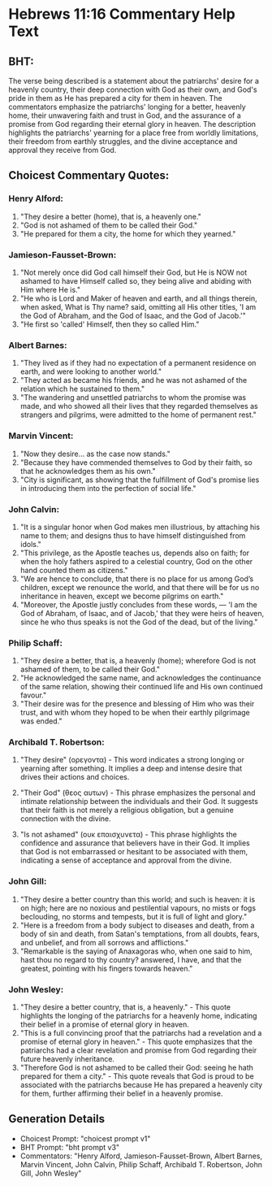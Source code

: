 # Hebrews 11:16 Commentary Help Text

## BHT:
The verse being described is a statement about the patriarchs' desire for a heavenly country, their deep connection with God as their own, and God's pride in them as He has prepared a city for them in heaven. The commentators emphasize the patriarchs' longing for a better, heavenly home, their unwavering faith and trust in God, and the assurance of a promise from God regarding their eternal glory in heaven. The description highlights the patriarchs' yearning for a place free from worldly limitations, their freedom from earthly struggles, and the divine acceptance and approval they receive from God.

## Choicest Commentary Quotes:
### Henry Alford:
1. "They desire a better (home), that is, a heavenly one." 
2. "God is not ashamed of them to be called their God." 
3. "He prepared for them a city, the home for which they yearned."

### Jamieson-Fausset-Brown:
1. "Not merely once did God call himself their God, but He is NOW not ashamed to have Himself called so, they being alive and abiding with Him where He is."
2. "He who is Lord and Maker of heaven and earth, and all things therein, when asked, What is Thy name? said, omitting all His other titles, 'I am the God of Abraham, and the God of Isaac, and the God of Jacob.'"
3. "He first so 'called' Himself, then they so called Him."

### Albert Barnes:
1. "They lived as if they had no expectation of a permanent residence on earth, and were looking to another world."
2. "They acted as became his friends, and he was not ashamed of the relation which he sustained to them."
3. "The wandering and unsettled patriarchs to whom the promise was made, and who showed all their lives that they regarded themselves as strangers and pilgrims, were admitted to the home of permanent rest."

### Marvin Vincent:
1. "Now they desire... as the case now stands."
2. "Because they have commended themselves to God by their faith, so that he acknowledges them as his own."
3. "City is significant, as showing that the fulfillment of God's promise lies in introducing them into the perfection of social life."

### John Calvin:
1. "It is a singular honor when God makes men illustrious, by attaching his name to them; and designs thus to have himself distinguished from idols."
2. "This privilege, as the Apostle teaches us, depends also on faith; for when the holy fathers aspired to a celestial country, God on the other hand counted them as citizens."
3. "We are hence to conclude, that there is no place for us among God’s children, except we renounce the world, and that there will be for us no inheritance in heaven, except we become pilgrims on earth."
4. "Moreover, the Apostle justly concludes from these words, — 'I am the God of Abraham, of Isaac, and of Jacob,' that they were heirs of heaven, since he who thus speaks is not the God of the dead, but of the living."

### Philip Schaff:
1. "They desire a better, that is, a heavenly (home); wherefore God is not ashamed of them, to be called their God." 
2. "He acknowledged the same name, and acknowledges the continuance of the same relation, showing their continued life and His own continued favour."
3. "Their desire was for the presence and blessing of Him who was their trust, and with whom they hoped to be when their earthly pilgrimage was ended."

### Archibald T. Robertson:
1. "They desire" (ορεγοντα) - This word indicates a strong longing or yearning after something. It implies a deep and intense desire that drives their actions and choices.

2. "Their God" (θεος αυτων) - This phrase emphasizes the personal and intimate relationship between the individuals and their God. It suggests that their faith is not merely a religious obligation, but a genuine connection with the divine.

3. "Is not ashamed" (ουκ επαισχυνετα) - This phrase highlights the confidence and assurance that believers have in their God. It implies that God is not embarrassed or hesitant to be associated with them, indicating a sense of acceptance and approval from the divine.

### John Gill:
1. "They desire a better country than this world; and such is heaven: it is on high; here are no noxious and pestilential vapours, no mists or fogs beclouding, no storms and tempests, but it is full of light and glory."
2. "Here is a freedom from a body subject to diseases and death, from a body of sin and death, from Satan's temptations, from all doubts, fears, and unbelief, and from all sorrows and afflictions."
3. "Remarkable is the saying of Anaxagoras who, when one said to him, hast thou no regard to thy country? answered, I have, and that the greatest, pointing with his fingers towards heaven."

### John Wesley:
1. "They desire a better country, that is, a heavenly." - This quote highlights the longing of the patriarchs for a heavenly home, indicating their belief in a promise of eternal glory in heaven.
2. "This is a full convincing proof that the patriarchs had a revelation and a promise of eternal glory in heaven." - This quote emphasizes that the patriarchs had a clear revelation and promise from God regarding their future heavenly inheritance.
3. "Therefore God is not ashamed to be called their God: seeing he hath prepared for them a city." - This quote reveals that God is proud to be associated with the patriarchs because He has prepared a heavenly city for them, further affirming their belief in a heavenly promise.


## Generation Details
- Choicest Prompt: "choicest prompt v1"
- BHT Prompt: "bht prompt v3"
- Commentators: "Henry Alford, Jamieson-Fausset-Brown, Albert Barnes, Marvin Vincent, John Calvin, Philip Schaff, Archibald T. Robertson, John Gill, John Wesley"

